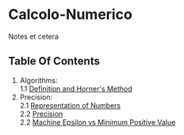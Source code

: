 # Calcolo-Numerico
Notes et cetera
## Table Of Contents
1. Algorithms:  
  1.1 [Definition and Horner's Method](articles/alg/def.md)  
2. Precision:  
  2.1 [Representation of Numbers](articles/eps/rep.md)  
  2.2 [Precision](articles/eps/precision.md)  
  2.2 [Machine Epsilon vs Minimum Positive Value](articles/eps/eps-vs-min.md)
